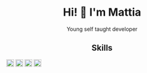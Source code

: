 <h1 align="center">Hi! 👋 I'm Mattia</h1>
<p align="center">Young self taught developer</p>
<h2 align="center">Skills</h2>

<img align="center" width="20" src="https://raw.githubusercontent.com/tomchen/stack-icons/634d5c036a2a7ca0115c94ab2ce86c7e79e01e13/logos/html-5.svg">
<img align="center" width="20" src="https://raw.githubusercontent.com/tomchen/stack-icons/634d5c036a2a7ca0115c94ab2ce86c7e79e01e13/logos/css-3.svg">
<img align="center" width="20" src="https://raw.githubusercontent.com/tomchen/stack-icons/634d5c036a2a7ca0115c94ab2ce86c7e79e01e13/logos/kotlin.svg">
<img align="center" width="20" src="https://raw.githubusercontent.com/tomchen/stack-icons/634d5c036a2a7ca0115c94ab2ce86c7e79e01e13/logos/c-sharp.svg">


